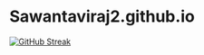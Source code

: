 # Sawantaviraj2.github.io

[![GitHub Streak](https://github-readme-streak-stats.herokuapp.com?user=sawantaviraj2&exclude_days=Mon%2CTue%2CWed%2CThu%2CFri)](https://git.io/streak-stats)
